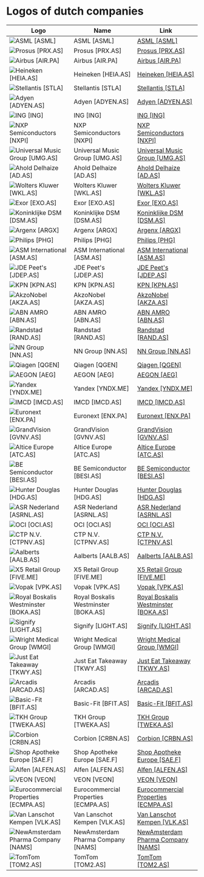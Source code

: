 # Logos of dutch companies

| Logo | Name  | Link |
| ---- | ----  | ---- |
| ![ASML [ASML]](/img/128/ASML-b04e76b0.png) | ASML [ASML] | [ASML [ASML]](asml/logo/)
| ![Prosus [PRX.AS]](/img/128/PRX.AS-0f0822a2.png) | Prosus [PRX.AS] | [Prosus [PRX.AS]](prosus/logo/)
| ![Airbus [AIR.PA]](/img/128/AIR.PA-0e5e44b7.png) | Airbus [AIR.PA] | [Airbus [AIR.PA]](airbus/logo/)
| ![Heineken [HEIA.AS]](/img/128/HEIA.AS-1a85dab1.png) | Heineken [HEIA.AS] | [Heineken [HEIA.AS]](heineken/logo/)
| ![Stellantis [STLA]](/img/128/STLA-1ca160ee.png) | Stellantis [STLA] | [Stellantis [STLA]](stellantis/logo/)
| ![Adyen [ADYEN.AS]](/img/128/ADYEN.AS-8a16c69c.png) | Adyen [ADYEN.AS] | [Adyen [ADYEN.AS]](adyen/logo/)
| ![ING [ING]](/img/128/ING-a935f93b.png) | ING [ING] | [ING [ING]](ing/logo/)
| ![NXP Semiconductors [NXPI]](/img/128/NXPI-6c46650f.png) | NXP Semiconductors [NXPI] | [NXP Semiconductors [NXPI]](nxp-semiconductors/logo/)
| ![Universal Music Group [UMG.AS]](/img/128/UMG.AS-11cfad2b.png) | Universal Music Group [UMG.AS] | [Universal Music Group [UMG.AS]](universal-music-group/logo/)
| ![Ahold Delhaize [AD.AS]](/img/128/AD.AS-24de52a8.png) | Ahold Delhaize [AD.AS] | [Ahold Delhaize [AD.AS]](ahold-delhaize/logo/)
| ![Wolters Kluwer [WKL.AS]](/img/128/WKL.AS-08e3eb7e.png) | Wolters Kluwer [WKL.AS] | [Wolters Kluwer [WKL.AS]](wolters-kluwer/logo/)
| ![Exor [EXO.AS]](/img/128/EXO.AS-12ca0864.png) | Exor [EXO.AS] | [Exor [EXO.AS]](exor/logo/)
| ![Koninklijke DSM [DSM.AS]](/img/128/DSM.AS-bc9ebf43.png) | Koninklijke DSM [DSM.AS] | [Koninklijke DSM [DSM.AS]](dsm/logo/)
| ![Argenx [ARGX]](/img/128/ARGX-1120f8e4.png) | Argenx [ARGX] | [Argenx [ARGX]](argenx/logo/)
| ![Philips [PHG]](/img/128/PHG-83bf46f1.png) | Philips [PHG] | [Philips [PHG]](philips/logo/)
| ![ASM International [ASM.AS]](/img/128/ASM.AS-81441480.png) | ASM International [ASM.AS] | [ASM International [ASM.AS]](asm-international/logo/)
| ![JDE Peet's [JDEP.AS]](/img/128/JDEP.AS-809fd2b5.png) | JDE Peet's [JDEP.AS] | [JDE Peet's [JDEP.AS]](jde-peets/logo/)
| ![KPN [KPN.AS]](/img/128/KPN.AS-4ce2b182.png) | KPN [KPN.AS] | [KPN [KPN.AS]](kpn/logo/)
| ![AkzoNobel [AKZA.AS]](/img/128/AKZA.AS-d4386c68.png) | AkzoNobel [AKZA.AS] | [AkzoNobel [AKZA.AS]](akzonobel/logo/)
| ![ABN AMRO [ABN.AS]](/img/128/ABN.AS-ac8566f8.png) | ABN AMRO [ABN.AS] | [ABN AMRO [ABN.AS]](abn-amro/logo/)
| ![Randstad [RAND.AS]](/img/128/RAND.AS-287055bd.png) | Randstad [RAND.AS] | [Randstad [RAND.AS]](randstad/logo/)
| ![NN Group [NN.AS]](/img/128/NN.AS-8007f661.png) | NN Group [NN.AS] | [NN Group [NN.AS]](nn-group/logo/)
| ![Qiagen  [QGEN]](/img/128/QGEN-0d127841.png) | Qiagen  [QGEN] | [Qiagen  [QGEN]](qiagen/logo/)
| ![AEGON [AEG]](/img/128/AEG-2921c6ff.png) | AEGON [AEG] | [AEGON [AEG]](aegon/logo/)
| ![Yandex [YNDX.ME]](/img/128/YNDX.ME-a77f9f21.png) | Yandex [YNDX.ME] | [Yandex [YNDX.ME]](yandex/logo/)
| ![IMCD [IMCD.AS]](/img/128/IMCD.AS-9a2d67ea.png) | IMCD [IMCD.AS] | [IMCD [IMCD.AS]](imcd/logo/)
| ![Euronext [ENX.PA]](/img/128/ENX.PA-e9db60ea.png) | Euronext [ENX.PA] | [Euronext [ENX.PA]](euronext/logo/)
| ![GrandVision [GVNV.AS]](/img/128/GVNV.AS-81785f96.png) | GrandVision [GVNV.AS] | [GrandVision [GVNV.AS]](grandvision/logo/)
| ![Altice Europe [ATC.AS]](/img/128/ATC.AS-1299bebb.png) | Altice Europe [ATC.AS] | [Altice Europe [ATC.AS]](altice-europe/logo/)
| ![BE Semiconductor [BESI.AS]](/img/128/BESI.AS-d575c570.png) | BE Semiconductor [BESI.AS] | [BE Semiconductor [BESI.AS]](be-semiconductor/logo/)
| ![Hunter Douglas [HDG.AS]](/img/128/HDG.AS-f57f9d56.png) | Hunter Douglas [HDG.AS] | [Hunter Douglas [HDG.AS]](hunter-douglas/logo/)
| ![ASR Nederland [ASRNL.AS]](/img/128/ASRNL.AS-c7544273.png) | ASR Nederland [ASRNL.AS] | [ASR Nederland [ASRNL.AS]](asr-nederland/logo/)
| ![OCI [OCI.AS]](/img/128/OCI.AS-a595b9ab.png) | OCI [OCI.AS] | [OCI [OCI.AS]](oci/logo/)
| ![CTP N.V. [CTPNV.AS]](/img/128/CTPNV.AS-e8eea6bd.png) | CTP N.V. [CTPNV.AS] | [CTP N.V. [CTPNV.AS]](ctp-nv/logo/)
| ![Aalberts [AALB.AS]](/img/128/AALB.AS-14b5b328.png) | Aalberts [AALB.AS] | [Aalberts [AALB.AS]](aalberts/logo/)
| ![X5 Retail Group [FIVE.ME]](/img/128/FIVE.ME-d4b4b5d7.png) | X5 Retail Group [FIVE.ME] | [X5 Retail Group [FIVE.ME]](x5-retail/logo/)
| ![Vopak [VPK.AS]](/img/128/VPK.AS-4e71e698.png) | Vopak [VPK.AS] | [Vopak [VPK.AS]](vopak/logo/)
| ![Royal Boskalis Westminster [BOKA.AS]](/img/128/BOKA.AS-6c919cae.png) | Royal Boskalis Westminster [BOKA.AS] | [Royal Boskalis Westminster [BOKA.AS]](boskalis/logo/)
| ![Signify [LIGHT.AS]](/img/128/LIGHT.AS-2ca716c2.png) | Signify [LIGHT.AS] | [Signify [LIGHT.AS]](signify/logo/)
| ![Wright Medical Group [WMGI]](/img/128/WMGI-0d3d374d.png) | Wright Medical Group [WMGI] | [Wright Medical Group [WMGI]](wright-medical-group/logo/)
| ![Just Eat Takeaway [TKWY.AS]](/img/128/TKWY.AS-29f113ac.png) | Just Eat Takeaway [TKWY.AS] | [Just Eat Takeaway [TKWY.AS]](just-eat-takeaway/logo/)
| ![Arcadis [ARCAD.AS]](/img/128/ARCAD.AS-70ad9a5b.png) | Arcadis [ARCAD.AS] | [Arcadis [ARCAD.AS]](arcadis/logo/)
| ![Basic-Fit [BFIT.AS]](/img/128/BFIT.AS-1b615f71.png) | Basic-Fit [BFIT.AS] | [Basic-Fit [BFIT.AS]](basic-fit/logo/)
| ![TKH Group [TWEKA.AS]](/img/128/TWEKA.AS-42a7afe6.png) | TKH Group [TWEKA.AS] | [TKH Group [TWEKA.AS]](tkh-group/logo/)
| ![Corbion [CRBN.AS]](/img/128/CRBN.AS-c54581ef.png) | Corbion [CRBN.AS] | [Corbion [CRBN.AS]](corbion/logo/)
| ![Shop Apotheke Europe [SAE.F]](/img/128/SAE.F-87e4920e.png) | Shop Apotheke Europe [SAE.F] | [Shop Apotheke Europe [SAE.F]](shop-apotheke/logo/)
| ![Alfen [ALFEN.AS]](/img/128/ALFEN.AS-2b7cb0bf.png) | Alfen [ALFEN.AS] | [Alfen [ALFEN.AS]](alfen/logo/)
| ![VEON [VEON]](/img/128/VEON-8268665f.png) | VEON [VEON] | [VEON [VEON]](veon/logo/)
| ![Eurocommercial Properties [ECMPA.AS]](/img/128/ECMPA.AS-f39a9673.png) | Eurocommercial Properties [ECMPA.AS] | [Eurocommercial Properties [ECMPA.AS]](eurocommercial-properties/logo/)
| ![Van Lanschot Kempen [VLK.AS]](/img/128/VLK.AS-ae5481ba.png) | Van Lanschot Kempen [VLK.AS] | [Van Lanschot Kempen [VLK.AS]](van-lanschot-kempen/logo/)
| ![NewAmsterdam Pharma Company [NAMS]](/img/128/NAMS-70745fd8.png) | NewAmsterdam Pharma Company [NAMS] | [NewAmsterdam Pharma Company [NAMS]](newamsterdam-pharma-company/logo/)
| ![TomTom [TOM2.AS]](/img/128/TOM2.AS-0e5d13d4.png) | TomTom [TOM2.AS] | [TomTom [TOM2.AS]](tomtom/logo/)
